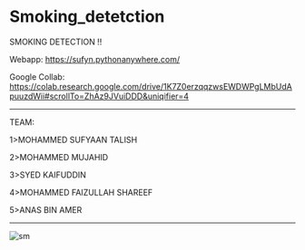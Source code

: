 # Smoking_detetction
SMOKING DETECTION !!

Webapp: https://sufyn.pythonanywhere.com/

Google Collab: https://colab.research.google.com/drive/1K7Z0erzqqzwsEWDWPgLMbUdApuuzdWii#scrollTo=ZhAz9JVuiDDD&uniqifier=4
*************************************************************************************************************************************************************************

TEAM:

1>MOHAMMED SUFYAAN TALISH

2>MOHAMMED MUJAHID

3>SYED KAIFUDDIN

4>MOHAMMED FAIZULLAH SHAREEF

5>ANAS BIN AMER

*************************************************************************************************************************************************************************
![sm](https://user-images.githubusercontent.com/97327266/203848231-1bdd5bb1-ff14-4c68-af19-fc408fcc0114.png)
